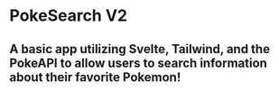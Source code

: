 # PokeSearch V2  

## A basic app utilizing Svelte, Tailwind, and the PokeAPI to allow users to search information about their favorite Pokemon!  